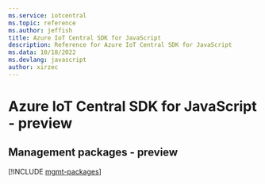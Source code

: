 ```yaml
---
ms.service: iotcentral
ms.topic: reference
ms.author: jeffish
title: Azure IoT Central SDK for JavaScript
description: Reference for Azure IoT Central SDK for JavaScript
ms.data: 10/18/2022
ms.devlang: javascript
author: xirzec
---
```

# Azure IoT Central SDK for JavaScript - preview

## Management packages - preview
[!INCLUDE [mgmt-packages](iot-central-mgmt-index.md)]